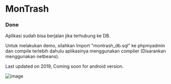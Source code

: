 # MonTrash
<h3>Done</h3>
<p>Aplikasi sudah bisa berjalan jika terhubung ke DB.</p>
<p>Untuk melakukan demo, silahkan Import "montrash_db.sql" ke phpmyadmin dan compile terlebih dahulu aplikasinya menggunakan complier (Disarankan menggunakan netbeans).</p>

 Last updated on 2019, Coming soon for android version.

![image](https://user-images.githubusercontent.com/42909243/119629283-108c2c80-be38-11eb-9916-6c15799b6330.png)
